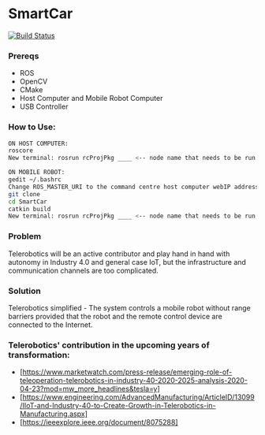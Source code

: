 # SmartCar

[![Build Status](https://travis-ci.org/joemccann/dillinger.svg?branch=master)](https://travis-ci.org/joemccann/dillinger)

### Prereqs
* ROS
* OpenCV
* CMake
* Host Computer and Mobile Robot Computer
* USB Controller

### How to Use:
```sh
ON HOST COMPUTER:
roscore
New terminal: rosrun rcProjPkg ____ <-- node name that needs to be run on host machine: (controllerData, joystickProcessing and vidRead)

ON MOBILE ROBOT:
gedit ~/.bashrc
Change ROS_MASTER_URI to the command centre host computer webIP address (use ifconfig)
git clone
cd SmartCar
catkin build
New terminal: rosrun rcProjPkg ____ <-- node name that needs to be run on host machine - (motorControls and vidStream)

```

### Problem
Telerobotics will be an active contributor and play hand in hand with autonomy in Industry 4.0 and general case IoT, but the infrastructure and communication channels are too complicated.

### Solution
Telerobotics simplified - The system controls a mobile robot without range barriers provided that the robot and the remote control device are connected to the Internet.

### Telerobotics' contribution in the upcoming years of transformation:
* [https://www.marketwatch.com/press-release/emerging-role-of-teleoperation-telerobotics-in-industry-40-2020-2025-analysis-2020-04-23?mod=mw_more_headlines&tesla=y]
* [https://www.engineering.com/AdvancedManufacturing/ArticleID/13099/IIoT-and-Industry-40-to-Create-Growth-in-Telerobotics-in-Manufacturing.aspx]
* [https://ieeexplore.ieee.org/document/8075288]
